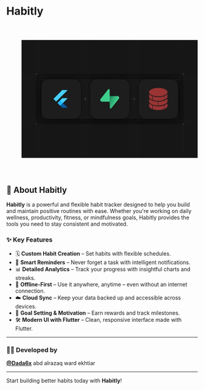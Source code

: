 # Habitly 

<div align="center" style="padding: 20px;">
  <img src="readmeImages/flutter-offline-first.webp" alt="Made with Flutter" style="max-width: 100%; padding: 20px; border-radius: 20px;" />
</div>

## 🌱 About Habitly

**Habitly** is a powerful and flexible habit tracker designed to help you build and maintain positive routines with ease. Whether you're working on daily wellness, productivity, fitness, or mindfulness goals, Habitly provides the tools you need to stay consistent and motivated.

### ✨ Key Features

- 🗓️ **Custom Habit Creation** – Set habits with flexible schedules.
- 🔔 **Smart Reminders** – Never forget a task with intelligent notifications.
- 📊 **Detailed Analytics** – Track your progress with insightful charts and streaks.
- 📶 **Offline-First** – Use it anywhere, anytime – even without an internet connection.
- ☁️ **Cloud Sync** – Keep your data backed up and accessible across devices.
- 🎯 **Goal Setting & Motivation** – Earn rewards and track milestones.
- 🛠️ **Modern UI with Flutter** – Clean, responsive interface made with Flutter.

---

### 👨‍💻 Developed by

[**@Dada6x**](https://github.com/Dada6x)
abd alrazaq 
ward ekhtiar


---

Start building better habits today with **Habitly**!
